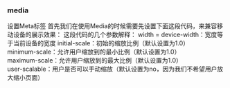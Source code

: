 ### media 
设置Meta标签
首先我们在使用Media的时候需要先设置下面这段代码，来兼容移动设备的展示效果：
这段代码的几个参数解释：
width = device-width：宽度等于当前设备的宽度
initial-scale：初始的缩放比例（默认设置为1.0）  
minimum-scale：允许用户缩放到的最小比例（默认设置为1.0）    
maximum-scale：允许用户缩放到的最大比例（默认设置为1.0）   
user-scalable：用户是否可以手动缩放（默认设置为no，因为我们不希望用户放大缩小页面） 